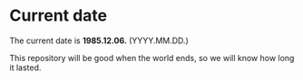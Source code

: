 # Current date

The current date is **1985.12.06.** (YYYY.MM.DD.)

This repository will be good when the world ends, so we will know how long it lasted.